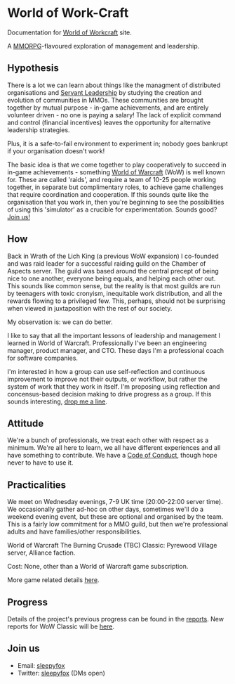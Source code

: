# World of Work-Craft

Documentation for [World of Workcraft](https://sleepyfox.github.io/world-of-workcraft/) site.

A [MMORPG](https://en.wikipedia.org/wiki/Massively_multiplayer_online_role-playing_game)-flavoured exploration of management and leadership.

## Hypothesis

There is a lot we can learn about things like the managment of distributed organisations and [Servant Leadership](https://en.wikipedia.org/wiki/Servant_leadership) by studying the creation and evolution of communities in MMOs. These communities are brought together by mutual purpose - in-game achievements, and are entirely volunteer driven - no one is paying a salary! The lack of explicit command and control (financial incentives) leaves the opportunity for alternative leadership strategies.

Plus, it is a safe-to-fail environment to experiment in; nobody goes bankrupt if your organisation doesn't work!

The basic idea is that we come together to play cooperatively to succeed in in-game achievements - something [World of Warcraft](https://en.wikipedia.org/wiki/World_of_Warcraft) (WoW) is well known for. These are called 'raids', and require a team of 10-25 people working together, in separate but complimentary roles, to achieve game challenges that require coordination and cooperation. If this sounds quite like the organisation that you work in, then you're beginning to see the possibilities of using this 'simulator' as a crucible for experimentation. Sounds good? [Join us!](#join-us)

## How

Back in Wrath of the Lich King (a previous WoW expansion) I co-founded and was raid leader for a successful raiding guild on the Chamber of Aspects server. The guild was based around the central precept of being nice to one another, everyone being equals, and helping each other out. This sounds like common sense, but the reality is that most guilds are run by teenagers with toxic cronyism, inequitable work distribution, and all the rewards flowing to a privileged few. This, perhaps, should not be surprising when viewed in juxtaposition with the rest of our society.

My observation is: we can do better.

I like to say that all the important lessons of leadership and management I learned in World of Warcraft. Professionally I've been an engineering manager, product manager, and CTO. These days I'm a professional coach for software companies.

I'm interested in how a group can use self-reflection and continuous improvement to improve not their outputs, or workflow, but rather the system of work that they work in itself. I'm proposing using reflection and concensus-based decision making to drive progress as a group. If this sounds interesting, [drop me a line](#join-us).

## Attitude

We're a bunch of professionals, we treat each other with respect as a minimum. We're all here to learn, we all have different experiences and all have something to contribute. We have a [Code of Conduct](https://opensource.google/conduct/), though hope never to have to use it.

## Practicalities

We meet on Wednesday evenings, 7-9 UK time (20:00-22:00 server time). We occasionally gather ad-hoc on other days, sometimes we'll do a weekend evening event, but these are optional and organised by the team. This is a fairly low commitment for a MMO guild, but then we're professional adults and have families/other responsibilities. 

World of Warcraft The Burning Crusade (TBC) Classic: Pyrewood Village server, Alliance faction.

Cost: None, other than a World of Warcraft game subscription.

More game related details [here](game-stuff.md).

## Progress

Details of the project's previous progress can be found in the [reports](logs/reports.md).
New reports for WoW Classic will be [here](logs/reports-classic.md).

## Join us

* Email: [sleepyfox](mailto://sleepyfox@gmail.com)
* Twitter: [sleepyfox](https://twitter.com/sleepyfox) (DMs open)
